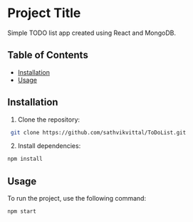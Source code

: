 # Project Title
Simple TODO list app created using React and MongoDB.

## Table of Contents
- [Installation](#installation)
- [Usage](#usage)


## Installation
1. Clone the repository:
```bash
 git clone https://github.com/sathvikvittal/ToDoList.git
```

2. Install dependencies:
```bash
npm install
 ```

## Usage
To run the project, use the following command:
```bash
npm start
```
